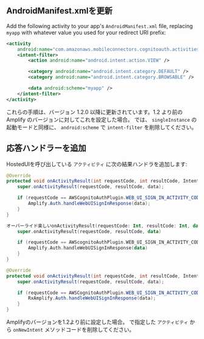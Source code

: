 ## AndroidManifest.xmlを更新
Add the following activity to your app's `AndroidManifest.xml` file, replacing `myapp` with whatever value you used for your redirect URI prefix:

  ```xml
  <activity
      android:name="com.amazonaws.mobileconnectors.cognitoauth.activities.CustomTabsRedirectActivity">
      <intent-filter>
          <action android:name="android.intent.action.VIEW" />

          <category android:name="android.intent.category.DEFAULT" />
          <category android:name="android.intent.category.BROWSABLE" />

          <data android:scheme="myapp" />
      </intent-filter>
  </activity>
  ```

<amplify-callout> これらの手順は、バージョン 1.2.0 以降に更新されています。1.2 より前の Amplify のバージョンに対してこれを設定した場合。 では、 `singleInstance` の起動モードと同様に、 `android:scheme` で `intent-filter` を削除してください。 </amplify-callout>

## 応答ハンドラーを追加
HostedUIを呼び出している `アクティビティ` に次の結果ハンドラを追加します:

<amplify-block-switcher> <amplify-block name="Java">

```java
@Override
protected void onActivityResult(int requestCode, int resultCode, Intent data) {
    super.onActivityResult(requestCode, resultCode, data);

    if (requestCode == AWSCognitoAuthPlugin.WEB_UI_SIGN_IN_ACTIVITY_CODE) {
        Amplify.Auth.handleWebUISignInResponse(data);
    }
}
```

 </amplify-block> <amplify-block name="Kotlin">

```kotlin
オーバーライド楽しいonActivityResult(requestCode: Int, resultCode: Int, data: Intent?) {
    super.onActivityResult(requestCode, resultCode, data)

    if (requestCode == AWScognitoAuthPlugin.WEB_UI_SIGN_IN_ACTIVITY_CODE) {
        Amplify.Auth.handleWebUISignInResponse(data)
    }
}
```

 </amplify-block> <amplify-block name="RxJava">

```java
@Override
protected void onActivityResult(int requestCode, int resultCode, Intent data) {
    super.onActivityResult(requestCode, resultCode, data);

    if (requestCode == AWSCognitoAuthPlugin.WEB_UI_SIGN_IN_ACTIVITY_CODE) {
        RxAmplify.Auth.handleWebUISignInResponse(data);
    }
}
```

 </amplify-block> </amplify-block-switcher>

<amplify-callout> Amplifyのバージョンを1.2より前に設定した場合。 で指定した `アクティビティ` から `onNewIntent` メソッドコードを削除してください。 </amplify-callout>
